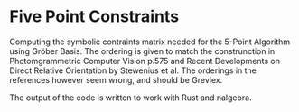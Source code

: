 # Five Point Constraints

Computing the symbolic contraints matrix needed for the 5-Point Algorithm using Gröber Basis.
The ordering is given to match the construnction in Photomgrammetric Computer Vision p.575 and Recent Developments on Direct Relative
Orientation by Stewenius et al. The orderings in the references however seem wrong, and should be Grevlex.

The output of the code is written to work with Rust and nalgebra. 
